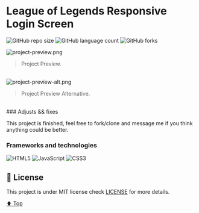 # League of Legends Responsive Login Screen

![GitHub repo size](https://img.shields.io/github/repo-size/mmaachado/lol-login-screen?style=for-the-badge)
![GitHub language count](https://img.shields.io/github/languages/count/mmaachado/lol-login-screen?style=for-the-badge)
![GitHub forks](https://img.shields.io/github/forks/mmaachado/lol-login-screen?style=for-the-badge)

<img src="/src/img/project-preview.png" alt="project-preview.png">

> Project Preview.
<br>

<img src="/src/img/project-preview-alt.png" alt="project-preview-alt.png">

> Project Preview Alternative.
<br>
### Adjusts && fixes
<!-- 
- [x] Create Main Structures;
- [x] Import imgs/libraries;
- [x] Create Development Branch;
- [x] Struct HTML/CSS;
- [x] Struct JS;
- [x] Test/Debug; -->

This project is finished, feel free to fork/clone and message me if you think anything could be better.

### Frameworks and technologies
![HTML5](https://img.shields.io/badge/html5-%23E34F26.svg?style=for-the-badge&logo=html5&logoColor=white)
![JavaScript](https://img.shields.io/badge/javascript-%23323330.svg?style=for-the-badge&logo=javascript&logoColor=%23F7DF1E)
![CSS3](https://img.shields.io/badge/css3-%231572B6.svg?style=for-the-badge&logo=css3&logoColor=white)

## 📝 License

This project is under MIT license check [LICENSE](Licence.md) for more details.


[⬆ Top](#League-of-Legends-Responsive-Login-Screen)<br>